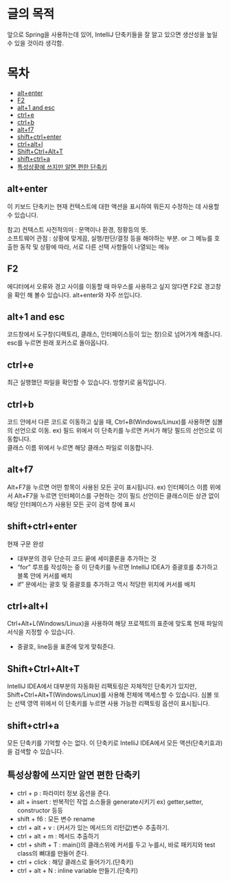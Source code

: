 # 글의 목적
앞으로 Spring을 사용하는데 있어, IntelliJ 단축키들을 잘 알고 있으면 생산성을 높일 수 있을 것이라 생각함.

# 목차 
- [alt+enter](#alt-enter)
- [F2](#f2)
- [alt+1 and esc](#alt-1-and-esc)
- [ctrl+e](#ctrl-e)
- [ctrl+b](#ctrl-b)
- [alt+f7](#alt-f7)
- [shift+ctrl+enter](#shift-ctrl-enter)
- [ctrl+alt+l](#ctrl-alt-l)
- [Shift+Ctrl+Alt+T](#shift-ctrl-alt-t)
- [shift+ctrl+a](#shift-ctrl-a)
- [특성상황에 쓰지만 알면 편한 단축키](#특성상황에-쓰지만-알면-편한-단축키)
## alt+enter
이 키보드 단축키는 현재 컨텍스트에 대한 액션을 표시하여 뭐든지 수정하는 데 사용할 수 있습니다.

참고) 컨텍스트 
사전적의미 :  문맥이나 환경, 정황등의 뜻.<br>
소프트웨어 관점 : 상황에 맞게끔, 실행/판단/결정 등을 해야하는 부분. or 그 메뉴를 호출한 동작 및 상황에 따라, 서로 다른 선택 사항들이 나열되는 메뉴

## F2
에디터에서 오류와 경고 사이를 이동할 때 마우스를 사용하고 싶지 않다면 F2로 경고창을 확인 해 볼수 있습니다.
alt+enter와 자주 쓰입니다.

## alt+1 and esc
코드창에서 도구창(디렉토리, 클래스, 인터페이스등이 있는 창)으로 넘어가게 해줍니다.
esc를 누르면 원래 포커스로 돌아옵니다.

## ctrl+e
 최근 실행했던 파일을 확인할 수 있습니다. 방향키로 움직입니다.
 
## ctrl+b
코드 안에서 다른 코드로 이동하고 싶을 때, Ctrl+B(Windows/Linux)를 사용하면 심볼의 선언으로 이동.
ex) 필드 위에서 이 단축키를 누르면 커서가 해당 필드의 선언으로 이동합니다. <br>
    클래스 이름 위에서 누르면 해당 클래스 파일로 이동합니다. 
    
## alt+f7
Alt+F7을 누르면 어떤 항목이 사용된 모든 곳이 표시됩니다.
ex) 인터페이스 이름 위에서 Alt+F7을 누르면 인터페이스를 구현하는 것이 필드 선언이든 클래스이든 상관 없이 <br>
해당 인터페이스가 사용된 모든 곳이 검색 창에 표시

## shift+ctrl+enter
현재 구문 완성
+ 대부분의 경우 단순히 코드 끝에 세미콜론을 추가하는 것
+ “for” 루프를 작성하는 중 이 단축키를 누르면 IntelliJ IDEA가 중괄호를 추가하고 블록 안에 커서를 배치
+ if” 문에서는 괄호 및 중괄호를 추가하고 역시 적당한 위치에 커서를 배치

## ctrl+alt+l
Ctrl+Alt+L(Windows/Linux)을 사용하여 해당 프로젝트의 표준에 맞도록 현재 파일의 서식을 지정할 수 있습니다.
+ 중괄호, line등을 표준에 맞게 맞춰준다.

## Shift+Ctrl+Alt+T
IntelliJ IDEA에서 대부분의 자동화된 리팩토링은 자체적인 단축키가 있지만, <br>
Shift+Ctrl+Alt+T(Windows/Linux)를 사용해 전체에 액세스할 수 있습니다.
심볼 또는 선택 영역 위에서 이 단축키를 누르면 사용 가능한 리팩토링 옵션이 표시됩니다. 

## shift+ctrl+a
모든 단축키를 기억할 수는 없다.
이 단축키로 IntelliJ IDEA에서 모든 액션(단축키효과)을 검색할 수 있습니다.

## 특성상황에 쓰지만 알면 편한 단축키
+ ctrl + p : 파라미터 정보 옵션을 준다.
+ alt + insert : 반복적인 작업 소스들을 generate시키기 ex) getter,setter, constructor 등등
+ shift + f6 : 모든 변수 rename
+ ctrl + alt + v : (커서가 있는 메서드의 리턴값)변수 추출하기.
+ ctrl + alt + m : 메서드 추출하기
+ ctrl + shift + T : main()의 클래스위에 커서를 두고 누를시, 바로 패키지와 test class의 뼈대를 만들어 준다.
+ ctrl + click : 해당 클래스로 들어가기.(단축키)
+ ctrl + alt + N : inline variable 만들기.(단축키)
